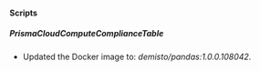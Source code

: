 
#### Scripts
##### PrismaCloudComputeComplianceTable
- Updated the Docker image to: *demisto/pandas:1.0.0.108042*.